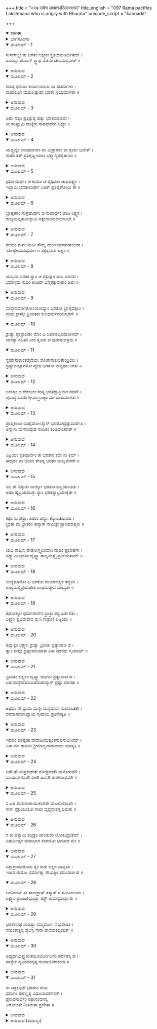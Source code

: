 +++
title = "०९७ रामेण लक्ष्मणपरिसान्त्वनम्"
title_english = "097 Rama pacifies Lakshmana who is angry with Bharata"
unicode_script = "kannada"

+++
<details open><summary>वाचनम्</summary>

<div class="audioEmbed"  caption="श्रीराम-हरिसीताराममूर्ति-घनपाठिभ्यां वचनम्" src="https://archive.org/download/Ramayana-recitation-Sriram-harisItArAmamUrti-Ghanapaati-v2/Kanda_2/Kanda_2_AYK-097-Lakshmana_Pari_Santvanam.mp3"></div>
</details>



<details><summary>ಭಾಗಸೂಚನಾ</summary>

ಶ್ರೀರಾಮನು ಲಕ್ಷ್ಮಣನ ಕೋಪವನ್ನು ಶಾಂತಗೊಳಿಸುತ್ತಾ ಭರತನ ಸದ್ಭಾವನೆಯನ್ನು ವರ್ಣಿಸಿದುದು, ಲಕ್ಷ್ಮಣನು ಲಜ್ಜಿತನಾಗಿ ರಾಮನ ಬಳಿಯಲ್ಲಿ ನಿಂತುದುದು ಪರ್ವತದ ಕೆಳಭಾಗದಲ್ಲಿ ಭರತನ ಸೈನ್ಯ ಬಿಡಾರ ಬಿಟ್ಟಿದುದು
</details>

<details open><summary>ಮೂಲಮ್ - 1</summary>

ಸುಸಂರಬ್ಧಂ ತು ಭರತಂ ಲಕ್ಷ್ಮಣಂ ಕ್ರೋಧಮೂರ್ಛಿತಮ್ ।  
ರಾಮಸ್ತು ಪರಿಸಾನ್ ತ್ವ್ಯಾಥ ವಚನಂ ಚೇದಮಬ್ರವೀತ್ ॥
</details>

<details><summary>ಅನುವಾದ</summary>

ಲಕ್ಷ್ಮಣನು ಭರತನ ಕುರಿತು ರೋಷಾವೇಶದಿಂದ ಕ್ರೋಧವಶನಾಗಿ ತನ್ನ ವಿವೇಕವನ್ನು ಕಳೆದುಕೊಂಡಿದ್ದ, ಆ ಸ್ಥಿತಿಯಲ್ಲಿ ಶ್ರೀರಾಮನು ಅವನನ್ನು ಸಂತೈಸಿ ಶಾಂತಗೊಳಿಸಿ ಈ ಪ್ರಕಾರ ಹೇಳಿದನು .॥1॥
</details>

<details open><summary>ಮೂಲಮ್ - 2</summary>

ಕಿಮತ್ರ ಧನುಷಾ ಕಾರ್ಯಮಸಿನಾ ವಾ ಸಚರ್ಮಣಾ ।  
ಮಹಾಬಲೇ ಮಹೋತ್ಸಾಹೇ ಭರತೇ ಸ್ವಯಮಾಗತೇ ॥
</details>

<details><summary>ಅನುವಾದ</summary>

ಲಕ್ಷ್ಮಣಾ! ಮಹಾಬಲಿ, ಮಹಾ ಉತ್ಸಾಹೀ ಭರತನು ಸ್ವತಃ ಇಲ್ಲಿಗೆ ಬಂದಾಗ ಈಗ ಧನುಸ್ಸು, ಖಡ್ಗ-ಗುರಾಣಿಗಳ ಕೆಲಸ ಏನಿದೆ.॥2॥
</details>

<details open><summary>ಮೂಲಮ್ - 3</summary>

ಪಿತುಃ ಸತ್ಯಂ ಪ್ರತಿಶ್ರುತ್ಯ ಹತ್ವಾ ಭರತಮಾಹವೇ ।  
ಕಿಂ ಕರಿಷ್ಯಾಮಿ ರಾಜ್ಯೇನ ಸಾಪವಾದೇನ ಲಕ್ಷ್ಮಣ ॥
</details>

<details><summary>ಅನುವಾದ</summary>

ಲಕ್ಷ್ಮಣ! ತಂದೆಯ ಸತ್ಯದ ರಕ್ಷಣೆಗಾಗಿ ಪ್ರತಿಜ್ಞೆಮಾಡಿ ನಾನು ಯುದ್ಧದಲ್ಲಿ ಭರತನನ್ನು ಕೊಂದು ಅವನ ರಾಜ್ಯವನ್ನು ಕಸಿದುಕೊಂಡರೆ ಜಗತ್ತಿನಲ್ಲಿ ನನ್ನ ಎಷ್ಟು ನಿಂದೆಯಾದೀತು? ಆ ಕಲಂಕಿತ ರಾಜ್ಯವನ್ನು ಪಡೆದು ನಾನು ಏನು ಮಾಡಲಿ.॥3॥
</details>

<details open><summary>ಮೂಲಮ್ - 4</summary>

ಯದ್ದ್ರವ್ಯಂ ಬಾಂಧವಾನಾಂ ವಾ ಮಿತ್ರಾಣಾಂ ವಾ ಕ್ಷಯೇ ಭವೇತ್ ।  
ನಾಹಂ ತತ್ ಪ್ರತಿಗೃಹ್ಣೀಯಾಂ ಭಕ್ಷ್ಯಾನ್ವಿಷಕೃತಾನಿವ ॥
</details>

<details><summary>ಅನುವಾದ</summary>

ತನ್ನ ಬಂಧು-ಬಾಂಧವರನ್ನು ಅಥವಾ ಮಿತ್ರರನ್ನು ನಾಶ ಮಾಡಿ ಪ್ರಾಪ್ತವಾದ ಧನವು ವಿಷಮಿಶ್ರಿತ ಭೋಜನದಂತೆ ಸರ್ವಥಾ ತ್ಯಜಿಸಲು ಯೋಗ್ಯವಾಗಿದೆ. ಅದನ್ನು ನಾನು ಎಂದಿಗೂ ಸ್ವೀಕರಿಸಲಾರೆನು.॥4॥
</details>

<details open><summary>ಮೂಲಮ್ - 5</summary>

ಧರ್ಮಮರ್ಥಂ ಚ ಕಾಮಂ ಚ ಪೃಥಿವೀಂ ಚಾಪಿಲಕ್ಷ್ಮಣ ।  
ಇಚ್ಛಾಮಿ ಭವತಾಮರ್ಥೇ ಏತತ್ ಪ್ರತಿಶೃಣೋಮಿ ತೇ ॥
</details>

<details><summary>ಅನುವಾದ</summary>

ಲಕ್ಷ್ಮಣಾ! ಧರ್ಮ, ಅರ್ಥ, ಕಾಮ ಮತ್ತು ಪೃಥಿವಿಯ ರಾಜ್ಯವನ್ನು ನಾನು ನಿಮಗಾಗಿಯೇ ಬಯಸುತ್ತೇನೆ ಎಂದು ಪ್ರತಿಜ್ಞಾಪೂರ್ವಕ ನಿನ್ನಲ್ಲಿ ಹೇಳುತ್ತಿದ್ದೇನೆ.॥5॥
</details>

<details open><summary>ಮೂಲಮ್ - 6</summary>

ಭ್ರಾತೃಣಾಂ ಸಂಗ್ರಹಾರ್ಥಂ ಚ ಸುಖಾರ್ಥಂ ಚಾಪಿ ಲಕ್ಷ್ಮಣ ।  
ರಾಜ್ಯಮಪ್ಯಹಮಿಚ್ಛಾಮಿ ಸತ್ಯೇನಾಯುಧಮಾಲಭೇ ॥
</details>

<details><summary>ಅನುವಾದ</summary>

ಸುಮಿತ್ರಾಕುಮಾರ! ಸಹೋದರರ ಸಂಗ್ರಹ ಮತ್ತು ಸುಖಕ್ಕಾಗಿಯೇ ನಾನು ರಾಜ್ಯವನ್ನು ಇಚ್ಛಿಸುತ್ತೇನೆ ಮತ್ತು ಇದರ ಸತ್ಯತೆಗಾಗಿ ನನ್ನ ಧನುಸ್ಸನ್ನು ಮುಟ್ಟಿ ಆಣೆ ಇಡುತ್ತೇನೆ.॥6॥
</details>

<details open><summary>ಮೂಲಮ್ - 7</summary>

ನೇಯಂ ಮಮ ಮಹೀ ಸೌಮ್ಯ ದುರ್ಲಭಾಸಾಗರಾಂಬರಾ ।  
ನಹೀಚ್ಛೇಯಮಧರ್ಮೇಣ ಶಕ್ರತ್ವಮಪಿ ಲಕ್ಷ್ಮಣ ॥
</details>

<details><summary>ಅನುವಾದ</summary>

ಸೌಮ್ಯ ಲಕ್ಷ್ಮಣ! ಸಮುದ್ರದಿಂದ ಆವರಿಸಿದ ಈ ಪೃಥಿವಿಯು ನನಗೆ ದುರ್ಲಭವೇನಲ್ಲ, ಆದರೆ ನಾನು ಅಧರ್ಮದಿಂದ ಇಂದ್ರಪದವಿಯನ್ನು ಪಡೆಯಲು ಬಯಸುವುದಿಲ್ಲ.॥7॥
</details>

<details open><summary>ಮೂಲಮ್ - 8</summary>

ಯದ್ವಿನಾ ಭರತಂ ತ್ವಾಂ ಚ ಶತ್ರುಘ್ನಂ ವಾಪಿ ಮಾನದ ।  
ಭವೇನ್ಮಮ ಸುಖಂ ಕಿಂಚಿದ್ ಭಸ್ಮತತ್ಕುರುತಾಂ ಶಿಖೀ ॥
</details>

<details><summary>ಅನುವಾದ</summary>

ಮಾನದ! ಭರತನನ್ನು, ನಿನ್ನನ್ನು ಮತ್ತು ಶತ್ರುಘ್ನನನ್ನು ಬಿಟ್ಟು ನನಗೆ ಯಾವುದಾದರೂ ಸುಖ ಸಿಕ್ಕಿದರೆ ಅದನ್ನು ಅಗ್ನಿಯು ಸುಟ್ಟು ಬೂದಿಮಾಡಿಬಿಡಲಿ.॥8॥
</details>

<details open><summary>ಮೂಲಮ್ - 9</summary>

ಮನ್ಯೇಹಮಾಗತೋಽಯೋಧ್ಯಾಂ ಭರತೋ ಭ್ರಾತೃವತ್ಸಲಃ ।  
ಮಮ ಪ್ರಾಣೈಃ ಪ್ರಿಯತರಃ ಕುಲಧರ್ಮಮನುಸ್ಮರನ್ ॥
</details>

<details open><summary>ಮೂಲಮ್ - 10</summary>

ಶ್ರುತ್ವಾ ಪ್ರಾವ್ರಾಜಿತಂ ಮಾಂ ಹಿ ಜಟಾವಲ್ಕಲಧಾರಿಣಮ್ ।  
ಜಾನಕ್ಯಾ ಸಹಿತಂ ವೀರ ತ್ವಯಾ ಚ ಪುರುಷೋತ್ತಮ ॥
</details>

<details open><summary>ಮೂಲಮ್ - 11</summary>

ಸ್ನೇಹೇನಾಕ್ರಾಂತಹೃದಯಃ ಶೋಕೇನಾಕುಲಿತೇಂದ್ರಿಯಃ ।  
ದ್ರಷ್ಟುಮಭ್ಯಾಗತೋ ಹ್ಯೇಷ ಭರತೋ ನಾನ್ಯಥಾಽಽಗತಃ ॥
</details>

<details><summary>ಅನುವಾದ</summary>

ವೀರ! ಪುರುಷಪ್ರವರ! ಭರತನು ದೊಡ್ಡ ಭ್ರಾತೃವತ್ಸಲನಾಗಿದ್ದಾನೆ. ಅವನು ನನಗೆ ಪ್ರಾಣಗಳಿಗಿಂತ ಹೆಚ್ಚು ಪ್ರಿಯನಾಗಿದ್ದಾನೆ. ಭರತನು ಅಯೋಧ್ಯೆಗೆ ಬಂದಾಗ, ನಾನು ನಿನ್ನ ಮತ್ತು ಜಾನಕಿಯೊಂದಿಗೆ ಜಟಾ-ವಲ್ಕಲ ಧರಿಸಿ ಕಾಡಿಗೆ ಹೋಗಿರುವುದನ್ನು ಕೇಳಿದಾಗ ಅವನ ಇಂದ್ರಿಯಗಳು ಶೋಕದಿಂದ ವ್ಯಾಕುಲವಾಗಿ, ಅವನು ಕುಲಧರ್ಮವನ್ನು ವಿಚಾರ ಮಾಡಿ ಸ್ನೇಹಯುಕ್ತ ಹೃದಯದಿಂದ ನಮ್ಮನ್ನು ಕಾಣಲು ಬಂದಿರುವನು ಎಂದು ನನಗೆ ಅನಿಸುತ್ತದೆ. ಇದು ಬಿಟ್ಟು ಭರತನ ಆಗಮನದ ಬೇರೆ ಯಾವುದೇ ಉದ್ದೇಶವಿಲ್ಲ.॥9-11॥
</details>

<details open><summary>ಮೂಲಮ್ - 12</summary>

ಅಂಬಾಂ ಚ ಕೇಕಯೀಂ ರುಷ್ಯ ಭರತಶ್ಚಾಪ್ರಿಯಂ ವದನ್ ।  
ಪ್ರಸಾದ್ಯ ಪಿತರಂ ಶ್ರೀಮಾನ್ರಾಜ್ಯಂ ಮೇ ದಾತುಮಾಗತಃ ॥
</details>

<details><summary>ಅನುವಾದ</summary>

ತಾಯಿ ಕೈಕೇಯಿಯ ಕುರಿತು ಕುಪಿತನಾಗಿ ಕಠೋರ ಮಾತುಗಳನ್ನು ಹೇಳಿ, ತಂದೆಯನ್ನು ಪ್ರಸನ್ನಗೊಳಿಸಿ ಶ್ರೀಮಾನ್ ಭರತನು ನನಗೆ ರಾಜ್ಯವನ್ನು ಕೊಡಲಿಕ್ಕಾಗಿಯೇ ಬಂದಿರುವನು.॥12॥
</details>

<details open><summary>ಮೂಲಮ್ - 13</summary>

ಪ್ರಾಪ್ತಕಾಲಂ ಯಥೈಷೋಽಸ್ಮಾನ್ ಭರತೋದ್ರಷ್ಟುಮರ್ಹತಿ ।  
ಅಸ್ಮಾಸು ಮನಸಾಪ್ಯೇಷ ನಾಹಿತಂ ಕಿಂಚಿದಾಚರೇತ್ ॥
</details>

<details><summary>ಅನುವಾದ</summary>

ಭರತನು ನಮ್ಮನ್ನು ಕಾಣಲು ಬರುವುದು ಸರ್ವಥಾ ಸಮಯೋಚಿತವಾಗಿದೆ. ಅವನು ನನಗೆ ಭೆಟ್ಟಿಯಾಗುವುದು ಯೋಗ್ಯವೇ ಆಗಿದೆ. ನಮಗೆ ಯಾವುದೇ ಅಹಿತ ಮಾಡುವ ವಿಚಾರ ಅವನು ಮನಸ್ಸಿಲ್ಲೂ ಎಂದೂ ಮಾಡಲಾರನು.॥13॥
</details>

<details open><summary>ಮೂಲಮ್ - 14</summary>

ವಿಪ್ರಿಯಂ ಕೃತಪೂರ್ವಂ ತೇ ಭರತೇನ ಕದಾ ನು ಕಿಮ್ ।  
ಈದೃಶಂ ವಾ ಭಯಂ ತೇಽದ್ಯ ಭರತಂ ಯದ್ವಿಶಂಕಸೇ ॥
</details>

<details><summary>ಅನುವಾದ</summary>

ಭರತನು ನಿನ್ನ ಕುರಿತು ಮೊದಲು ಎಂದಾದರೂ ಅಪ್ರಿಯವಾಗಿ ವರ್ತಿಸಿರುವನೇ? ಇಂದೇಕೆ ನಿನಗೆ ಅವನಿಂದ ಭಯ ಉಂಟಾಗಿದೆ ಹಾಗೂ ನೀನು ಅವನ ವಿಷಯದಲ್ಲಿ ಈ ರೀತಿಯ ಸಂಶಯ ಪಡುತ್ತಿರುವೆ.॥14॥
</details>

<details open><summary>ಮೂಲಮ್ - 15</summary>

ನಹಿ ತೇ ನಿಷ್ಠುರಂ ವಾಚ್ಯೋ ಭರತೋನಾಪ್ರಿಯಂವಚಃ ।  
ಅಹಂ ಹ್ಯಪ್ರಿಯಮುಕ್ತಃ ಸ್ಯಾಂ ಭರತಸ್ಯಾಪ್ರಿಯೇಕೃತೇ ॥
</details>

<details><summary>ಅನುವಾದ</summary>

ಭರತನು ಬಂದ ಮೇಲೆ ನೀನು ಅವನಲ್ಲಿ ಯಾವುದೇ ಕಠೋರವಾಗಿ ಅಥವಾ ಅಪ್ರಿಯವಾಗಿ ಮಾತನಾಡಬಾರದು. ನೀನು ಏನಾದರೂ ಅವನಲ್ಲಿ ಪ್ರತಿಕೂಲವಾಗಿ ನುಡಿದರೆ ಅದು ನನ್ನ ಕುರಿತೇ ಹೇಳಿದುದು ಎಂದು ತಿಳಿಯಲಾಗುವುದು.॥15॥
</details>

<details open><summary>ಮೂಲಮ್ - 16</summary>

ಕಥಂ ನು ಪುತ್ರಾಃ ಪಿತರಂ ಹನ್ಯುಃ ಕಸ್ಯಾಂಚಿದಾಪದಿ ।  
ಭ್ರಾತಾ ವಾ ಭ್ರಾತರಂ ಹನ್ಯಾತ್ ಸೌಮಿತ್ರೇ ಪ್ರಾಣಮಾತ್ಮನಃ ॥
</details>

<details><summary>ಅನುವಾದ</summary>

ಸುಮಿತ್ರಾನಂದನ! ಎಷ್ಟೇ ದೊಡ್ಡ ಆಪತ್ತು ಬಂದರೂ ಪುತ್ರನು ತನ್ನ ತಂದೆಯನ್ನು ಹೇಗೆ ಕೊಲ್ಲಬಲ್ಲನು? ಅಥವಾ ಅಣ್ಣನಾದವನು ತನ್ನ ಪ್ರಾಣಪ್ರಿಯನಾದ ತಮ್ಮನನ್ನು ಹೇಗೆ ಕೊಲ್ಲಬಲ್ಲನು.॥16॥
</details>

<details open><summary>ಮೂಲಮ್ - 17</summary>

ಯದಿ ರಾಜ್ಯಸ್ಯ ಹೇತೋಸ್ತ್ವಮಿಮಾಂ ವಾಚಂ ಪ್ರಭಾಷಸೇ ।  
ವಕ್ಷ್ಯಾಮಿ ಭರತಂ ದೃಷ್ಟ್ವಾ ರಾಜ್ಯಮಸ್ಮೈ ಪ್ರದೀಯತಾಮ್ ॥
</details>

<details><summary>ಅನುವಾದ</summary>

ನೀನು ರಾಜ್ಯಕ್ಕಾಗಿ ಹೀಗೆ ಕಠೋರವಾಗಿ ಮಾತನಾಡುತ್ತಿರುವೆಯಾದರೆ ಭರತನು ಭೆಟ್ಟಿ ಯಾದಾಗ ‘ನೀನು ಈ ರಾಜ್ಯವನ್ನು ಲಕ್ಷ್ಮಣನಿಗೆ ಕೊಟ್ಟು ಬಿಡು’ ಎಂದು ನಾನು ಅವನಲ್ಲಿ ಹೇಳುವೆನು.॥17॥
</details>

<details open><summary>ಮೂಲಮ್ - 18</summary>

ಉಚ್ಯಮಾನೋ ಹಿ ಭರತೋ ಮಯಾಲಕ್ಷ್ಮಣ ತದ್ವಚಃ ।  
ರಾಜ್ಯಮಸ್ಮೈಪ್ರಯಚ್ಛೇತಿ ಬಾಢಮಿತ್ಯೇವ ಮಂಸ್ಯತೇ ॥
</details>

<details><summary>ಅನುವಾದ</summary>

ಲಕ್ಷ್ಮಣಾ! ನಾನು ಭರತನಲ್ಲಿ ‘ನೀನು ರಾಜ್ಯವನ್ನು ಇವನಿಗೆ ಕೊಟ್ಟುಬಿಡು’ ಎಂದು ಹೇಳಿದರೆ ಅವನು ‘ಹಾಗೆಯೇ ಆಗಲಿ’ ಎಂದು ಹೇಳಿ ಖಂಡಿತವಾಗಿ ನನ್ನ ಮಾತನ್ನು ಒಪ್ಪಿಕೊಳ್ಳುವನು.॥18॥
</details>

<details open><summary>ಮೂಲಮ್ - 19</summary>

ತಥೋಕ್ತೋ ಧರ್ಮಶೀಲೇನ ಭ್ರಾತ್ರಾ ತಸ್ಯ ಹಿತೇ ರತಃ ।  
ಲಕ್ಷ್ಮಣಃ ಪ್ರವಿವೇಶೇವ ಸ್ವಾನಿ ಗಾತ್ರಾಣಿ ಲಜ್ಜಯಾ ॥
</details>

<details><summary>ಅನುವಾದ</summary>

ತನ್ನ ಧರ್ಮಪರಾಯಣ ಸಹೋದರನು ಹೀಗೆ ಹೇಳಿದಾಗ, ಅಣ್ಣನ ಹಿತದಲ್ಲೇ ತತ್ಪರನಾಗಿರುವ ಲಕ್ಷ್ಮಣನು ಲಜ್ಜೆಯಿಂದ ಮುದ್ದೆಯಾದನು, ಕುಸಿದುಹೋದನು.॥19॥
</details>

<details open><summary>ಮೂಲಮ್ - 20</summary>

ತದ್ವಾಕ್ಯಂ ಲಕ್ಷ್ಮಣಃ ಶ್ರುತ್ವಾ ವ್ರೀಡಿತಃ ಪ್ರತ್ಯುವಾಚ ಹ ।  
ತ್ವಾಂ ಮನ್ಯೇ ದ್ರಷ್ಟುಮಾಯಾತಃ ಪಿತಾ ದಶರಥಃ ಸ್ಮಯಾಮ್ ॥
</details>

<details><summary>ಅನುವಾದ</summary>

ಶ್ರೀರಾಮನ ಮಾತನ್ನು ಕೇಳಿ ನಾಚಿಕೊಂಡು ಲಕ್ಷ್ಮಣನು ಹೇಳಿದನು - ಅಣ್ಣಾ! ನಮ್ಮ ತಂದೆ ದಶರಥ ಮಹಾರಾಜರೇ ಸ್ವತಃ ನಿನ್ನನ್ನು ಭೆಟ್ಟಿಯಾಗಲು ಬಂದಿರುವರು ಎಂದೇ ನಾನು ತಿಳಿಯುತ್ತೇನೆ.॥20॥
</details>

<details open><summary>ಮೂಲಮ್ - 21</summary>

ವ್ರೀಡಿತಂ ಲಕ್ಷ್ಮಣಂ ದೃಷ್ಟ್ವಾ ರಾಘವಃ ಪ್ರತ್ಯಾವಾಚ ಹ ।  
ಏಷ ಮನ್ಯೆಮಹಾಬಾಹುರಿಹಾಸ್ಮಾನ್ ದ್ರಷ್ಟು ಮಾಗತಃ ॥
</details>

<details><summary>ಅನುವಾದ</summary>

ಲಜ್ಜಿತನಾದ ಲಕ್ಷ್ಮಣನನ್ನು ನೋಡಿ ಶ್ರೀರಾಮನು ಉತ್ತರಿಸಿದನು - ಮಹಾಬಾಹು ನಮ್ಮ ತಂದೆಯವರೇ ನಮ್ಮನ್ನು ನೋಡಲು ಬಂದಿರುವರೆಂದೇ ನಾನೂ ತಿಳಿಯುತ್ತೇನೆ.॥21॥
</details>

<details open><summary>ಮೂಲಮ್ - 22</summary>

ಅಥವಾ ನೌ ಧ್ರುವಂ ಮನ್ಯೇ ಮನ್ಯಮಾನಃ ಸುಖೋಚಿತೌ ।  
ವನವಾಸಮನುಧ್ಯಾಯ ಗೃಹಾಯ ಪ್ರತಿನೇಷ್ಯತಿ ॥
</details>

<details><summary>ಅನುವಾದ</summary>

ಅಥವಾ ಸುಖಭೋಗಿಸಲು ನಮ್ಮನ್ನು ಯೋಗ್ಯರೆಂದು ತಿಳಿಯುತ್ತಾ ತಂದೆಯವರು ವನವಾಸದ ಕಷ್ಟಗಳನ್ನು ವಿಚಾರಮಾಡಿ ನಮ್ಮಿಬ್ಬರನ್ನು ನಿಶ್ಚಯವಾಗಿ ಅಯೋಧ್ಯೆಗೆ ಕರೆದುಕೊಂಡು ಹೋಗುವರು ಎಂದೇ ನಾನೂ ತಿಳಿಯುತ್ತೇನೆ.॥22॥
</details>

<details open><summary>ಮೂಲಮ್ - 23</summary>

ಇಮಾಂ ಚಾಪ್ಯೇಷ ವೇದೇಹೀಮತ್ಯಂತಸುಖಸೇವಿನೀಮ್ ।  
ಪಿತಾ ಮೇ ರಾಘವಃ ಶ್ರೀಮಾನ್ವನಾದಾದಾಯ ಯಾಸ್ಯತಿ ॥
</details>

<details><summary>ಅನುವಾದ</summary>

ನಮ್ಮ ತಂದೆಯವರಾದ ರಘುಕುಲತಿಲಕ ಶ್ರೀಮಾನ್ ದಶರಥ ಮಹಾರಾಜರು ಅತ್ಯಂತ ಸುಖವನ್ನು ಸೇವಿಸುವ ಈ ವಿದೇಹನಂದಿನೀ ಸೀತೆಯನ್ನೂ ಸಹ ಕಾಡಿನಿಂದ ಜೊತೆಗೆ ಕರೆದುಕೊಂಡು ಅರಮನೆಗೆ ಮರಳುವರು.॥23॥
</details>

<details open><summary>ಮೂಲಮ್ - 24</summary>

ಏತೌ ತೌ ಸಂಪ್ರಕಾಶೇತೇ ಗೋತ್ರವಂತೌ ಮನೋರಮೌ ।  
ವಾಯುವೇಗಸವೌ ವೀರೌ ಜವನೌ ತುರಗೋತ್ತಮೌ ॥
</details>

<details><summary>ಅನುವಾದ</summary>

ಉತ್ತಮ ಕುದುರೆಗಳ ಕುಲದಲ್ಲಿ ಉತ್ಪನ್ನವಾದ ಹೊಳೆಯುತ್ತಿರುವ ಇವೇ ಆ ಎರಡೂ ವಾಯುವೇಗದಂತೆ ಶೀಘ್ರಗಾಮಿ ವೀರ ಹಾಗೂ ಮನೋರಮ ನಮ್ಮ ಉತ್ತಮ ಕುದುರೆಗಳು.॥24॥
</details>

<details open><summary>ಮೂಲಮ್ - 25</summary>

ಸ ಏಷ ಸುಮಹಾಕಾಯಃಕಂಪತೇ ವಾಹೀನೀಮುಖೇ ।  
ನಾಗಃ ಶತ್ರುಂಜಯೋ ನಾಮ ವೃದ್ಧಸ್ತಾತಸ್ಯ ಧಿಮತಃ ॥
</details>

<details><summary>ಅನುವಾದ</summary>

ತಂದೆಯವರ ವಾಹನಗಳಲ್ಲಿ ಪರಮ ಬುದ್ಧಿವಂತನಾದ, ಮಹಾಕಾಯ ಶತ್ರುಂಜಯ ಎಂಬ ಮುದಿ ಗಜರಾಜವು ಸೇನೆಯ ಮುಂಭಾಗದಲ್ಲಿ ಶರೀರವನ್ನು ಕುಲುಕುತ್ತಾ ನಡೆಯುತ್ತಾ ಇದೆ.॥25॥
</details>

<details open><summary>ಮೂಲಮ್ - 26</summary>

ನ ತು ಪಶ್ಯಾಮಿ ತಚ್ಛತ್ರಂ ಪಾಂಡುರಂ ಲೋಕವಿಶ್ರುತಮ್ ।  
ಪಿತುರ್ದಿವ್ಯಂ ಮಹಾಭಾಗ ಸಂಶಯೋ ಭವತೀಹ ಮೇ ॥
</details>

<details><summary>ಅನುವಾದ</summary>

ಮಹಾಭಾಗನೇ! ಆದರೆ ಇದರ ಮೇಲೆ ತಂದೆ ಯವರ ವಿಶ್ವವಿಖ್ಯಾತ ದಿವ್ಯ ಶ್ವೇತಛತ್ರ ನನಗೆ ಕಾಣುವುದಿಲ್ಲ. ಇದರಿಂದ ನನ್ನ ಮನಸ್ಸಿನಲ್ಲಿ ಸಂಶಯ ಉಂಟಾಗಿದೆ.॥26॥
</details>

<details open><summary>ಮೂಲಮ್ - 27</summary>

ವಕ್ಷಾಗ್ರಾದವರೋಹ ತ್ವಂ ಕುರು ಲಕ್ಷ್ಮಣ ಮದ್ವಚಃ ।  
ಇತೀವ ರಾಮೋ ಧರ್ಮಾತ್ಮಾ ಸೌಮಿತ್ರಿಂ ತಮುವಾಚ ಹ ॥
</details>

<details open><summary>ಮೂಲಮ್ - 28</summary>

ಅವತೀರ್ಯ ತು ಸಾಲಾಗ್ರಾತ್ ತಸ್ಮಾತ್ ಸ ಸಮಿತಿಂಜಯಃ ।  
ಲಕ್ಷ್ಮಣಃ ಪ್ರಾಂಜಲಿಭೂತ್ವಾ ತಸ್ಥೌ ರಾಮಸ್ಯಪಾರ್ಶ್ವತಃ ॥
</details>

<details><summary>ಅನುವಾದ</summary>

ಲಕ್ಷ್ಮಣಾ! ‘ಈಗ ನನ್ನ ಮಾತನ್ನು ಮನ್ನಿಸಿ ಮರದಿಂದ ಕೆಳಗೆ ಇಳಿದು ಬಾ’. ಧರ್ಮಾತ್ಮಾ ಶ್ರೀರಾಮನು ಸುಮಿತ್ರಾ ಕುಮಾರ ಲಕ್ಷ್ಮಣನಲ್ಲಿ ಹೀಗೆ ಹೇಳಿದಾಗ ಯುದ್ಧದಲ್ಲಿ ವಿಜಯ ಪಡೆಯುವ ಲಕ್ಷ್ಮಣನು ಆ ಸಾಲವೃಕ್ಷದಿಂದ ಇಳಿದು ಶ್ರೀರಾಮನ ಬಳಿಗೆ ಬಂದು ಕೈಮುಗಿದುಕೊಂಡು ನಿಂತನು.॥27-28॥
</details>

<details open><summary>ಮೂಲಮ್ - 29</summary>

ಭರತೇನಾಥ ಸಂದಿಷ್ಟಾ ಸಮ್ಮರ್ದೋ ನ ಭವೇದಿತಿ ।  
ಸಮಂತಾತ್ತಸ್ಯ ಶೈಲಸ್ಯ ಸೇನಾ ವಾಸಮಕಲ್ಪಯತ್ ॥
</details>

<details><summary>ಅನುವಾದ</summary>

ಅತ್ತಕಡೆ ಭರತನು ಸೈನ್ಯಕ್ಕೆ - ‘ಇಲ್ಲಿ ಯಾರಿಗೂ ನಮ್ಮಿಂದ ತೊಂದರೆ ಆಗಬಾರದು’ ಎಂದು ಆಜ್ಞಾಪಿಸಿದನು. ಅವನ ಈ ಆದೇಶ ಪಡೆದು ಸಮಸ್ತ ಸೈನಿಕರು ಪರ್ವತದ ಕೆಳಗೆಯೇ ನಿಂತುಬಿಟ್ಟರು.॥29॥
</details>

<details open><summary>ಮೂಲಮ್ - 30</summary>

ಅಧ್ಯರ್ಧಮಿಕ್ಷ್ವಾಕುಚಮೂರ್ಯೋಜನಂ ಪರ್ವತಸ್ಯ ಹ ।  
ಪಾರ್ಶ್ವೇ ನ್ಯವಿಶದಾವೃತ್ಯ ಗಜವಾಜಿನರಾಕುಲಾ ॥
</details>

<details><summary>ಅನುವಾದ</summary>

ಆಗ ಆನೆ, ಕುದುರೆ, ಜನರಿಂದ ಕೂಡಿದ ಇಕ್ಷ್ವಾಕುವಂಶೀ ರಾಜನ ಆ ಸೇನೆಯು ಪರ್ವತದ ಹತ್ತಿರ ಒಂದೂವರೆ ಯೋಜನ ಭೂಮಿಯನ್ನು ವ್ಯಾಪಿಸಿ ಡೇರೆ ಹಾಕಿ ತಂಗಿತು.॥30॥
</details>

<details open><summary>ಮೂಲಮ್ - 31</summary>

ಸಾ ಚಿತ್ರಕೂಟೇ ಭರತೇನ ಸೇನಾ  
ಧರ್ಮಂ ಪುರಸ್ಕೃತ್ಯ ವಿಧೂಯದರ್ಪಮ್ ।  
ಪ್ರಸಾದನಾರ್ಥಂ ರಘುನಂದನಸ್ಯ  
ವಿರೋಚತೇ ನೀತಿಮತಾ ಪ್ರಣೀತಾ ॥
</details>

<details><summary>ಅನುವಾದ</summary>

ನೀತಿಜ್ಞ ಭರತನು ಧರ್ಮವನ್ನು ಮುಂದಿಟ್ಟುಕೊಂಡು ಗರ್ವವನ್ನು ತ್ಯಜಿಸಿ ರಘುನಂದನ ಶ್ರೀರಾಮನನ್ನು ಪ್ರಸನ್ನಗೊಳಿಸಲು ತನ್ನೊಂದಿಗೆ ತಂದಿರುವ ಆ ಸೈನ್ಯವು ಚಿತ್ರಕೂಟ ಪರ್ವತದ ಬಳಿ ಬಹಳ ಶೋಭಿಸುತ್ತಿತ್ತು.॥31॥
</details>

<details><summary>ಅನುವಾದ (ಸಮಾಪ್ತಿಃ)</summary>

ಶ್ರೀವಾಲ್ಮೀಕಿ ವಿರಚಿತ ಆರ್ಷರಾಮಾಯಣ ಆದಿಕಾವ್ಯದ ಅಯೋಧ್ಯಾಕಾಂಡದಲ್ಲಿ ತೊಂಭತ್ತೇಳನೆಯ ಸರ್ಗ ಪೂರ್ಣವಾಯಿತು.॥97॥
</details>
